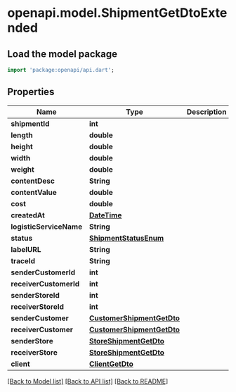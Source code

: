 # openapi.model.ShipmentGetDtoExtended

## Load the model package
```dart
import 'package:openapi/api.dart';
```

## Properties
Name | Type | Description | Notes
------------ | ------------- | ------------- | -------------
**shipmentId** | **int** |  | [optional] 
**length** | **double** |  | [optional] 
**height** | **double** |  | [optional] 
**width** | **double** |  | [optional] 
**weight** | **double** |  | [optional] 
**contentDesc** | **String** |  | [optional] 
**contentValue** | **double** |  | [optional] 
**cost** | **double** |  | [optional] 
**createdAt** | [**DateTime**](DateTime.md) |  | [optional] 
**logisticServiceName** | **String** |  | [optional] 
**status** | [**ShipmentStatusEnum**](ShipmentStatusEnum.md) |  | [optional] 
**labelURL** | **String** |  | [optional] 
**traceId** | **String** |  | [optional] 
**senderCustomerId** | **int** |  | [optional] 
**receiverCustomerId** | **int** |  | [optional] 
**senderStoreId** | **int** |  | [optional] 
**receiverStoreId** | **int** |  | [optional] 
**senderCustomer** | [**CustomerShipmentGetDto**](CustomerShipmentGetDto.md) |  | [optional] 
**receiverCustomer** | [**CustomerShipmentGetDto**](CustomerShipmentGetDto.md) |  | [optional] 
**senderStore** | [**StoreShipmentGetDto**](StoreShipmentGetDto.md) |  | [optional] 
**receiverStore** | [**StoreShipmentGetDto**](StoreShipmentGetDto.md) |  | [optional] 
**client** | [**ClientGetDto**](ClientGetDto.md) |  | [optional] 

[[Back to Model list]](../README.md#documentation-for-models) [[Back to API list]](../README.md#documentation-for-api-endpoints) [[Back to README]](../README.md)


